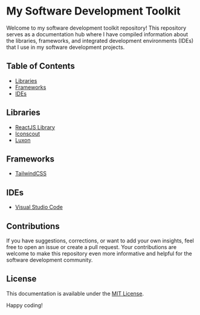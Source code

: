 # My Software Development Toolkit

Welcome to my software development toolkit repository! This repository serves as a documentation hub where I have compiled information about the libraries, frameworks, and integrated development environments (IDEs) that I use in my software development projects. 

## Table of Contents

- [Libraries](#libraries)
- [Frameworks](#frameworks)
- [IDEs](#ides)

## Libraries

- [ReactJS Library](https://react.dev/)
- [Iconscout](https://iconscout.com/unicons)
- [Luxon](https://moment.github.io/luxon/#/?id=luxon)

## Frameworks

- [TailwindCSS](https://tailwindcss.com/docs/guides/create-react-app)

## IDEs

- [Visual Studio Code](https://code.visualstudio.com/docs)

## Contributions

If you have suggestions, corrections, or want to add your own insights, feel free to open an issue or create a pull request. Your contributions are welcome to make this repository even more informative and helpful for the software development community.

## License

This documentation is available under the [MIT License](LICENSE).

Happy coding!
